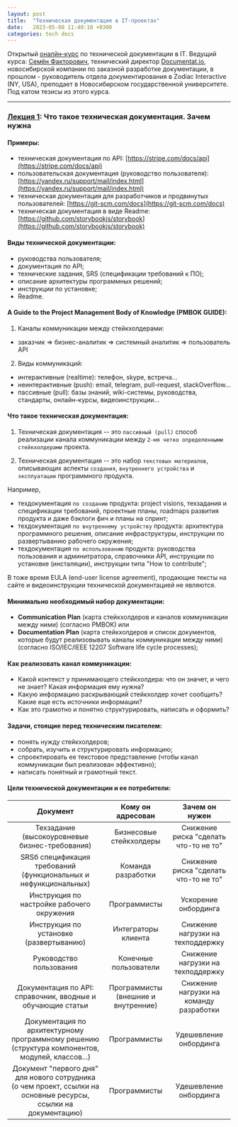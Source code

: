 ```yaml
---
layout: post
title:  "Техническая документация в IT-проектах"
date:   2023-05-08 11:40:18 +0300
categories: tech docs
---
```


Открытый [оналйн-курс](https://documentat.io/courses/open-course/) по технической документации в IT. Ведущий курса: [Семён Факторович](https://factorized.net), технический директор [Documentat.io](https://documentat.io), новосибирской компании по заказной разработке документации, в прошлом - руководитель отдела документирования в Zodiac Interactive (NY, USA), преподает в Новосибирском государственной университете. Под катом тезисы из этого курса.

------

### [Лекция 1](https://www.youtube.com/live/w0DNTDE3EgE?feature=share): Что такое техническая документация. Зачем нужна

#### Примеры:
- техническая документация по API: [https://stripe.com/docs/api](https://stripe.com/docs/api)
- пользовательская документация (руководство пользователя): [https://yandex.ru/support/mail/index.html](https://yandex.ru/support/mail/index.html)
- техническая документация для разработчиков и продвинутых пользователей: [https://git-scm.com/docs](https://git-scm.com/docs)
- техническая документация в виде Readme: [https://github.com/storybookjs/storybook](https://github.com/storybookjs/storybook)

#### Виды технической документации:
- руководства пользователя;
- документация по API;
- технические задания, SRS (спецификации требований к ПО);
- описание архитектуры программных решений;
- инструкции по установке;
- Readme.

#### A Guide to the Project Management Body of Knowledge (PMBOK GUIDE):

1. Каналы коммуникации между стейкхолдерами:
- заказчик => бизнес-аналитик => системный аналитик => пользователь API

2. Виды коммуникаций:
- интерактивные (realtime): телефон, skype, встреча...
- неинтерактивные (push): email, telegram, pull-request, stackOverflow...
- пассивные (pull): базы знаний, wiki-системы, руководства, стандарты, онлайн-курсы, видеоинструкции...

#### Что такое техническая документация:

1. Техническая документация -- это `пассивный (pull)` способ реализации канала коммуникации между `2-мя четко определенными стейкхолдерами` проекта.

2. Техническая документация -- это набор `текстовых материалов`, описывающих аспекты `создания`, `внутреннего устройства` и `эксплуатации` программного продукта.  

Например, 
- техдокументация `по созданию` продукта: project visions, техзадания и спецификации требований, проектные планы, roadmaps развития продукта и даже бэклоги фич и планы на спринт;
- техдокументация `по внутреннему устройству` продукта: архитектура программного решения, описание инфраструктуры, инструкции по развертыванию рабочего окружения;
- техдокументация `по использованию` продукта: руководства пользования и админитратора, справочники API, инструкции по установке (инсталяции), инструкции типа "How to contribute";

В тоже время EULA (end-user license agreement), продающие тексты на сайте и видеоинструкции технической документацией не являются.

#### Минимально необходимый набор документации:
- **Communication Plan** (карта стейкхолдеров и каналов коммуникации между ними) (согласно PMBOK) или
- **Documentation Plan** (карта стейкхолдеров и список документов, которые будут реализовывать каналы коммуникации между ними) (согласно ISO/IEC/IEEE 12207 Software life cycle processes);

#### Как реализовать канал коммуникации:
- Какой контекст у принимающего стейкхолдера: что он значет, и чего не знает? Какая информация ему нужна?
- Какую информацию раскрывающий стейкхолдер хочет сообщить? Какие еще есть источники информации?
- Как это грамотно и понятно структурировать, написать и оформить?

#### Задачи, стоящие перед техническим писателем:
- понять нужду стейкхолдеров;
- собрать, изучить и структурировать информацию;
- спроектировать ее текстовое представление (чтобы канал коммуникации был реализован эффективно);
- написать понятный и грамотный текст.

#### Цели технической документации и ее потребители:
| Документ | Кому он адресован | Зачем он нужен |
|:------------------:|:------------------:|:------------------:|
| Техзадание (высокоуровневые бизнес-требования) | Бизнесовые стейкхолдеры | Снижение риска "сделать что-то не то" |
| SRSб спецификация требований (функциональных и нефункциональных) | Команда разработки | Снижение риска "сделать что-то не то" |
| Инструкция по настройке рабочего окружения | Программисты | Ускорение онбординга |
| Инструкция по установке (развертыванию) | Интеграторы клиента | Снижение нагрузки на техподдержку |
| Руководство пользования | Конечные пользователи | Снижение нагрузки на техподдержку |
| Документация по API: справочник, вводные и обучающие статьи | Программисты (внешние и внутренние) | Снижение нагрузки на команду разработки |
| Документация по архитектурному программному решению (структура компонентов, модулей, классов...) | Программисты | Удешевление онбординга |
| Документ "первого дня" для нового сотрудника (о чем проект, ссылки на основные ресурсы, ссылки на документацию) | Программисты | Удешевление онбординга |